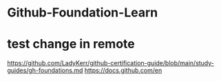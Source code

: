 # Github-Foundation-Learn

# test change in remote
https://github.com/LadyKerr/github-certification-guide/blob/main/study-guides/gh-foundations.md
https://docs.github.com/en
